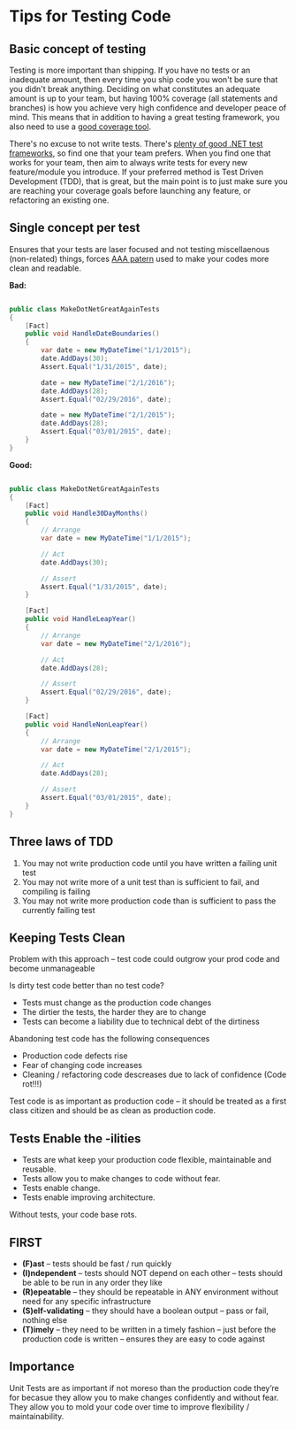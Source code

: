 # Tips for Testing Code

## Basic concept of testing

Testing is more important than shipping. If you have no tests or an
inadequate amount, then every time you ship code you won't be sure that you didn't break anything. Deciding on what constitutes an adequate amount is up to your team, but having 100% coverage (all statements and branches) is how you achieve very high confidence and developer peace of mind. This means that in addition to having a great testing framework, you also need to use a [good coverage tool](https://docs.microsoft.com/en-us/visualstudio/test/using-code-coverage-to-determine-how-much-code-is-being-tested).

There's no excuse to not write tests. There's [plenty of good .NET test frameworks](https://github.com/thangchung/awesome-dotnet-core#testing), so find one that your team prefers. When you find one that works for your team, then aim to always write tests for every new feature/module you introduce. If your preferred method is Test Driven Development (TDD), that is great, but the main point is to just make sure you are reaching your coverage goals before launching any feature, or refactoring an existing one.



## Single concept per test

Ensures that your tests are laser focused and not testing miscellaenous (non-related) things, forces [AAA patern](http://wiki.c2.com/?ArrangeActAssert) used to make your codes more clean and readable.

**Bad:**

```csharp

public class MakeDotNetGreatAgainTests
{
    [Fact]
    public void HandleDateBoundaries()
    {
        var date = new MyDateTime("1/1/2015");
        date.AddDays(30);
        Assert.Equal("1/31/2015", date);

        date = new MyDateTime("2/1/2016");
        date.AddDays(28);
        Assert.Equal("02/29/2016", date);

        date = new MyDateTime("2/1/2015");
        date.AddDays(28);
        Assert.Equal("03/01/2015", date);
    }
}

```

**Good:**

```csharp

public class MakeDotNetGreatAgainTests
{
    [Fact]
    public void Handle30DayMonths()
    {
        // Arrange
        var date = new MyDateTime("1/1/2015");

        // Act
        date.AddDays(30);

        // Assert
        Assert.Equal("1/31/2015", date);
    }

    [Fact]
    public void HandleLeapYear()
    {
        // Arrange
        var date = new MyDateTime("2/1/2016");

        // Act
        date.AddDays(28);

        // Assert
        Assert.Equal("02/29/2016", date);
    }

    [Fact]
    public void HandleNonLeapYear()
    {
        // Arrange
        var date = new MyDateTime("2/1/2015");

        // Act
        date.AddDays(28);

        // Assert
        Assert.Equal("03/01/2015", date);
    }
}

```

## Three laws of TDD
1. You may not write production code until you have written a failing unit test
2. You may not write more of a unit test than is sufficient to fail, and compiling is failing
3. You may not write more production code than is sufficient to pass the currently failing test
    
## Keeping Tests Clean
Problem with this approach – test code could outgrow your prod code and become unmanageable

Is dirty test code better than no test code?
* Tests must change as the production code changes
* The dirtier the tests, the harder they are to change
* Tests can become a liability due to technical debt of the dirtiness

Abandoning test code has the following consequences
* Production code defects rise
* Fear of changing code increases
* Cleaning / refactoring code descreases due to lack of confidence (Code rot!!!)

Test code is as important as production code – it should be treated as a first class citizen and should be as clean as production code.

## Tests Enable the -ilities
* Tests are what keep your production code flexible, maintainable and reusable.
* Tests allow you to make changes to code without fear.
* Tests enable change.
* Tests enable improving architecture.

Without tests, your code base rots.

## FIRST
* **(F)ast** – tests should be fast / run quickly
* **(I)ndependent** – tests should NOT depend on each other – tests should be able to be run in any order they like
* **(R)epeatable** – they should be repeatable in ANY environment without need for any specific infrastructure
* **(S)elf-validating** – they should have a boolean output – pass or fail, nothing else
* **(T)imely** – they need to be written in a timely fashion – just before the production code is written – ensures they are easy to code against

## Importance
Unit Tests are as important if not moreso than the production code they’re for becasue they allow you to make changes confidently and without fear. They allow you to mold your code over time to improve flexibility / maintainability.
